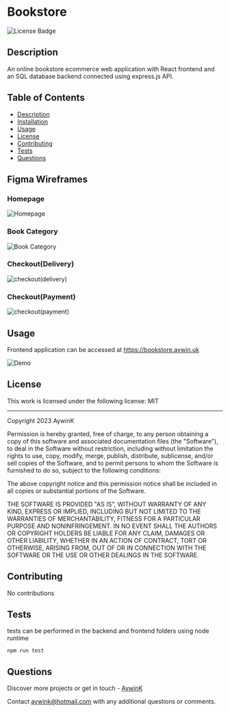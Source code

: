 
# Bookstore

![License Badge](https://img.shields.io/badge/License-MIT-green?labelColor=434343)

## Description

An online bookstore ecommerce web application with React frontend and an SQL database backend connected using express.js API.

## Table of Contents

* [Description](#Description)
* [Installation](#Installation)
* [Usage](#Usage)
* [License](#License)
* [Contributing](#Contributing)
* [Tests](#Tests)
* [Questions](#Questions)

## Figma Wireframes

### Homepage

![Homepage](./documentation_assets/homepage.jpg)

### Book Category

![Book Category](./documentation_assets/books.png)

### Checkout(Delivery)

![checkout(delivery)](./documentation_assets/checkout(delivery).png)

### Checkout(Payment)

![checkout(payment)](./documentation_assets/checkout(payment).png)

## Usage

Frontend application can be accessed at https://bookstore.aywin.uk



![Demo](./documentation_assets/demo.gif)

## License

This work is licensed under the following license: MIT

---


Copyright 2023 AywinK

Permission is hereby granted, free of charge, to any person obtaining a copy of this software and associated documentation files (the "Software"), to deal in the Software without restriction, including without limitation the rights to use, copy, modify, merge, publish, distribute, sublicense, and/or sell copies of the Software, and to permit persons to whom the Software is furnished to do so, subject to the following conditions:
            
The above copyright notice and this permission notice shall be included in all copies or substantial portions of the Software.
            
THE SOFTWARE IS PROVIDED "AS IS", WITHOUT WARRANTY OF ANY KIND, EXPRESS OR IMPLIED, INCLUDING BUT NOT LIMITED TO THE WARRANTIES OF MERCHANTABILITY, FITNESS FOR A PARTICULAR PURPOSE AND NONINFRINGEMENT. IN NO EVENT SHALL THE AUTHORS OR COPYRIGHT HOLDERS BE LIABLE FOR ANY CLAIM, DAMAGES OR OTHER LIABILITY, WHETHER IN AN ACTION OF CONTRACT, TORT OR OTHERWISE, ARISING FROM, OUT OF OR IN CONNECTION WITH THE SOFTWARE OR THE USE OR OTHER DEALINGS IN THE SOFTWARE.
    


## Contributing

No contributions

## Tests

tests can be performed in the backend and frontend folders using node runtime


```
npm run test
```
    

## Questions

Discover more projects or get in touch - [AywinK](https://github.com/AywinK "My GitHub Profile")

Contact <aywink@hotmail.com> with any additional questions or comments.
